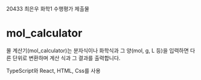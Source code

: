 20433 최은우 
화학1 수행평가 제출물

# mol_calculator

몰 계산기(mol_calculator)는 분자식이나 화학식과 그 양(mol, g, L 등)을 입력하면 다른 단위로 변환하며 계산 식과 그 결과를 출력합니다.

TypeScript와 React, HTML, Css를 사용